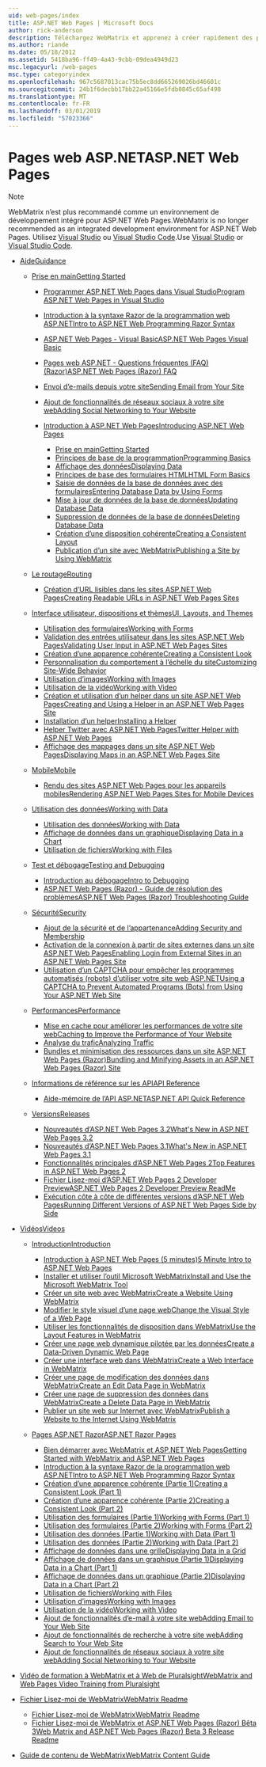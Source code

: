 ```yaml
---
uid: web-pages/index
title: ASP.NET Web Pages | Microsoft Docs
author: rick-anderson
description: Téléchargez WebMatrix et apprenez à créer rapidement des pages web dans une solution légère pour combiner du code serveur avec HTML.
ms.author: riande
ms.date: 05/18/2012
ms.assetid: 5418ba96-ff49-4a43-9cbb-09dea4949d23
msc.legacyurl: /web-pages
msc.type: categoryindex
ms.openlocfilehash: 967c5687013cac75b5ec8dd665269026bd46601c
ms.sourcegitcommit: 24b1f6decbb17bb22a45166e5fdb0845c65af498
ms.translationtype: MT
ms.contentlocale: fr-FR
ms.lasthandoff: 03/01/2019
ms.locfileid: "57023366"
---
```

<a name="aspnet-web-pages"></a><span data-ttu-id="10ce3-103">Pages web ASP.NET</span><span class="sxs-lookup"><span data-stu-id="10ce3-103">ASP.NET Web Pages</span></span>
====================

> [!NOTE] 
> <span data-ttu-id="10ce3-104">WebMatrix n’est plus recommandé comme un environnement de développement intégré pour ASP.NET Web Pages.</span><span class="sxs-lookup"><span data-stu-id="10ce3-104">WebMatrix is no longer recommended as an integrated development environment for ASP.NET Web Pages.</span></span> <span data-ttu-id="10ce3-105">Utilisez [Visual Studio](xref:aspnet/web-pages/overview/getting-started/program-asp-net-web-pages-in-visual-studio) ou [Visual Studio Code](https://code.visualstudio.com/).</span><span class="sxs-lookup"><span data-stu-id="10ce3-105">Use [Visual Studio](xref:aspnet/web-pages/overview/getting-started/program-asp-net-web-pages-in-visual-studio) or [Visual Studio Code](https://code.visualstudio.com/).</span></span>

- [<span data-ttu-id="10ce3-106">Aide</span><span class="sxs-lookup"><span data-stu-id="10ce3-106">Guidance</span></span>](overview/index.md)

    - [<span data-ttu-id="10ce3-107">Prise en main</span><span class="sxs-lookup"><span data-stu-id="10ce3-107">Getting Started</span></span>](overview/getting-started/index.md)

        - [<span data-ttu-id="10ce3-108">Programmer ASP.NET Web Pages dans Visual Studio</span><span class="sxs-lookup"><span data-stu-id="10ce3-108">Program ASP.NET Web Pages in Visual Studio</span></span>](overview/getting-started/program-asp-net-web-pages-in-visual-studio.md)
        - [<span data-ttu-id="10ce3-109">Introduction à la syntaxe Razor de la programmation web ASP.NET</span><span class="sxs-lookup"><span data-stu-id="10ce3-109">Intro to ASP.NET Web Programming Razor Syntax</span></span>](overview/getting-started/introducing-razor-syntax-c.md)
        - [<span data-ttu-id="10ce3-110">ASP.NET Web Pages - Visual Basic</span><span class="sxs-lookup"><span data-stu-id="10ce3-110">ASP.NET Web Pages Visual Basic</span></span>](overview/getting-started/introducing-razor-syntax-vb.md)
        - [<span data-ttu-id="10ce3-111">Pages web ASP.NET - Questions fréquentes (FAQ) (Razor)</span><span class="sxs-lookup"><span data-stu-id="10ce3-111">ASP.NET Web Pages (Razor) FAQ</span></span>](overview/getting-started/aspnet-web-pages-razor-faq.md)
        - [<span data-ttu-id="10ce3-112">Envoi d’e-mails depuis votre site</span><span class="sxs-lookup"><span data-stu-id="10ce3-112">Sending Email from Your Site</span></span>](overview/getting-started/11-adding-email-to-your-web-site.md)
        - [<span data-ttu-id="10ce3-113">Ajout de fonctionnalités de réseaux sociaux à votre site web</span><span class="sxs-lookup"><span data-stu-id="10ce3-113">Adding Social Networking to Your Website</span></span>](overview/getting-started/13-adding-social-networking-to-your-web-site.md)
        - [<span data-ttu-id="10ce3-114">Introduction à ASP.NET Web Pages</span><span class="sxs-lookup"><span data-stu-id="10ce3-114">Introducing ASP.NET Web Pages</span></span>](overview/getting-started/introducing-aspnet-web-pages-2/index.md)

            - [<span data-ttu-id="10ce3-115">Prise en main</span><span class="sxs-lookup"><span data-stu-id="10ce3-115">Getting Started</span></span>](overview/getting-started/introducing-aspnet-web-pages-2/getting-started.md)
            - [<span data-ttu-id="10ce3-116">Principes de base de la programmation</span><span class="sxs-lookup"><span data-stu-id="10ce3-116">Programming Basics</span></span>](overview/getting-started/introducing-aspnet-web-pages-2/intro-to-web-pages-programming.md)
            - [<span data-ttu-id="10ce3-117">Affichage des données</span><span class="sxs-lookup"><span data-stu-id="10ce3-117">Displaying Data</span></span>](overview/getting-started/introducing-aspnet-web-pages-2/displaying-data.md)
            - [<span data-ttu-id="10ce3-118">Principes de base des formulaires HTML</span><span class="sxs-lookup"><span data-stu-id="10ce3-118">HTML Form Basics</span></span>](overview/getting-started/introducing-aspnet-web-pages-2/form-basics.md)
            - [<span data-ttu-id="10ce3-119">Saisie de données de la base de données avec des formulaires</span><span class="sxs-lookup"><span data-stu-id="10ce3-119">Entering Database Data by Using Forms</span></span>](overview/getting-started/introducing-aspnet-web-pages-2/entering-data.md)
            - [<span data-ttu-id="10ce3-120">Mise à jour de données de la base de données</span><span class="sxs-lookup"><span data-stu-id="10ce3-120">Updating Database Data</span></span>](overview/getting-started/introducing-aspnet-web-pages-2/updating-data.md)
            - [<span data-ttu-id="10ce3-121">Suppression de données de la base de données</span><span class="sxs-lookup"><span data-stu-id="10ce3-121">Deleting Database Data</span></span>](overview/getting-started/introducing-aspnet-web-pages-2/deleting-data.md)
            - [<span data-ttu-id="10ce3-122">Création d’une disposition cohérente</span><span class="sxs-lookup"><span data-stu-id="10ce3-122">Creating a Consistent Layout</span></span>](overview/getting-started/introducing-aspnet-web-pages-2/layouts.md)
            - [<span data-ttu-id="10ce3-123">Publication d’un site avec WebMatrix</span><span class="sxs-lookup"><span data-stu-id="10ce3-123">Publishing a Site by Using WebMatrix</span></span>](overview/getting-started/introducing-aspnet-web-pages-2/publishing.md)
    - [<span data-ttu-id="10ce3-124">Le routage</span><span class="sxs-lookup"><span data-stu-id="10ce3-124">Routing</span></span>](overview/routing/index.md)

        - [<span data-ttu-id="10ce3-125">Création d’URL lisibles dans les sites ASP.NET Web Pages</span><span class="sxs-lookup"><span data-stu-id="10ce3-125">Creating Readable URLs in ASP.NET Web Pages Sites</span></span>](overview/routing/creating-readable-urls-in-aspnet-web-pages-sites.md)
    - [<span data-ttu-id="10ce3-126">Interface utilisateur, dispositions et thèmes</span><span class="sxs-lookup"><span data-stu-id="10ce3-126">UI, Layouts, and Themes</span></span>](overview/ui-layouts-and-themes/index.md)

        - [<span data-ttu-id="10ce3-127">Utilisation des formulaires</span><span class="sxs-lookup"><span data-stu-id="10ce3-127">Working with Forms</span></span>](overview/ui-layouts-and-themes/4-working-with-forms.md)
        - [<span data-ttu-id="10ce3-128">Validation des entrées utilisateur dans les sites ASP.NET Web Pages</span><span class="sxs-lookup"><span data-stu-id="10ce3-128">Validating User Input in ASP.NET Web Pages Sites</span></span>](overview/ui-layouts-and-themes/validating-user-input-in-aspnet-web-pages-sites.md)
        - [<span data-ttu-id="10ce3-129">Création d’une apparence cohérente</span><span class="sxs-lookup"><span data-stu-id="10ce3-129">Creating a Consistent Look</span></span>](overview/ui-layouts-and-themes/3-creating-a-consistent-look.md)
        - [<span data-ttu-id="10ce3-130">Personnalisation du comportement à l’échelle du site</span><span class="sxs-lookup"><span data-stu-id="10ce3-130">Customizing Site-Wide Behavior</span></span>](overview/ui-layouts-and-themes/18-customizing-site-wide-behavior.md)
        - [<span data-ttu-id="10ce3-131">Utilisation d’images</span><span class="sxs-lookup"><span data-stu-id="10ce3-131">Working with Images</span></span>](overview/ui-layouts-and-themes/9-working-with-images.md)
        - [<span data-ttu-id="10ce3-132">Utilisation de la vidéo</span><span class="sxs-lookup"><span data-stu-id="10ce3-132">Working with Video</span></span>](overview/ui-layouts-and-themes/10-working-with-video.md)
        - [<span data-ttu-id="10ce3-133">Création et utilisation d’un helper dans un site ASP.NET Web Pages</span><span class="sxs-lookup"><span data-stu-id="10ce3-133">Creating and Using a Helper in an ASP.NET Web Pages Site</span></span>](overview/ui-layouts-and-themes/creating-and-using-a-helper-in-an-aspnet-web-pages-site.md)
        - [<span data-ttu-id="10ce3-134">Installation d’un helper</span><span class="sxs-lookup"><span data-stu-id="10ce3-134">Installing a Helper</span></span>](overview/ui-layouts-and-themes/installing-helpers.md)
        - [<span data-ttu-id="10ce3-135">Helper Twitter avec ASP.NET Web Pages</span><span class="sxs-lookup"><span data-stu-id="10ce3-135">Twitter Helper with ASP.NET Web Pages</span></span>](overview/ui-layouts-and-themes/twitter-helper.md)
        - [<span data-ttu-id="10ce3-136">Affichage des mappages dans un site ASP.NET Web Pages</span><span class="sxs-lookup"><span data-stu-id="10ce3-136">Displaying Maps in an ASP.NET Web Pages Site</span></span>](overview/ui-layouts-and-themes/displaying-maps-in-an-aspnet-web-pages-site.md)
    - [<span data-ttu-id="10ce3-137">Mobile</span><span class="sxs-lookup"><span data-stu-id="10ce3-137">Mobile</span></span>](overview/mobile/index.md)

        - [<span data-ttu-id="10ce3-138">Rendu des sites ASP.NET Web Pages pour les appareils mobiles</span><span class="sxs-lookup"><span data-stu-id="10ce3-138">Rendering ASP.NET Web Pages Sites for Mobile Devices</span></span>](overview/mobile/rendering-aspnet-web-pages-sites-for-mobile-devices.md)
    - [<span data-ttu-id="10ce3-139">Utilisation des données</span><span class="sxs-lookup"><span data-stu-id="10ce3-139">Working with Data</span></span>](overview/data/index.md)

        - [<span data-ttu-id="10ce3-140">Utilisation des données</span><span class="sxs-lookup"><span data-stu-id="10ce3-140">Working with Data</span></span>](overview/data/5-working-with-data.md)
        - [<span data-ttu-id="10ce3-141">Affichage de données dans un graphique</span><span class="sxs-lookup"><span data-stu-id="10ce3-141">Displaying Data in a Chart</span></span>](overview/data/7-displaying-data-in-a-chart.md)
        - [<span data-ttu-id="10ce3-142">Utilisation de fichiers</span><span class="sxs-lookup"><span data-stu-id="10ce3-142">Working with Files</span></span>](overview/data/working-with-files.md)
    - [<span data-ttu-id="10ce3-143">Test et débogage</span><span class="sxs-lookup"><span data-stu-id="10ce3-143">Testing and Debugging</span></span>](overview/testing-and-debugging/index.md)

        - [<span data-ttu-id="10ce3-144">Introduction au débogage</span><span class="sxs-lookup"><span data-stu-id="10ce3-144">Intro to Debugging</span></span>](overview/testing-and-debugging/introduction-to-debugging.md)
        - [<span data-ttu-id="10ce3-145">ASP.NET Web Pages (Razor) - Guide de résolution des problèmes</span><span class="sxs-lookup"><span data-stu-id="10ce3-145">ASP.NET Web Pages (Razor) Troubleshooting Guide</span></span>](overview/testing-and-debugging/aspnet-web-pages-razor-troubleshooting-guide.md)
    - [<span data-ttu-id="10ce3-146">Sécurité</span><span class="sxs-lookup"><span data-stu-id="10ce3-146">Security</span></span>](overview/security/index.md)

        - [<span data-ttu-id="10ce3-147">Ajout de la sécurité et de l’appartenance</span><span class="sxs-lookup"><span data-stu-id="10ce3-147">Adding Security and Membership</span></span>](overview/security/16-adding-security-and-membership.md)
        - [<span data-ttu-id="10ce3-148">Activation de la connexion à partir de sites externes dans un site ASP.NET Web Pages</span><span class="sxs-lookup"><span data-stu-id="10ce3-148">Enabling Login from External Sites in an ASP.NET Web Pages Site</span></span>](overview/security/enabling-login-from-external-sites-in-an-aspnet-web-pages-site.md)
        - [<span data-ttu-id="10ce3-149">Utilisation d’un CAPTCHA pour empêcher les programmes automatisés (robots) d’utiliser votre site web ASP.NET</span><span class="sxs-lookup"><span data-stu-id="10ce3-149">Using a CAPTCHA to Prevent Automated Programs (Bots) from Using Your ASP.NET Web Site</span></span>](overview/security/using-a-catpcha-to-prevent-automated-programs-bots-from-using-your-aspnet-web-site.md)
    - [<span data-ttu-id="10ce3-150">Performances</span><span class="sxs-lookup"><span data-stu-id="10ce3-150">Performance</span></span>](overview/performance-and-traffic/index.md)

        - [<span data-ttu-id="10ce3-151">Mise en cache pour améliorer les performances de votre site web</span><span class="sxs-lookup"><span data-stu-id="10ce3-151">Caching to Improve the Performance of Your Website</span></span>](overview/performance-and-traffic/15-caching-to-improve-the-performance-of-your-website.md)
        - [<span data-ttu-id="10ce3-152">Analyse du trafic</span><span class="sxs-lookup"><span data-stu-id="10ce3-152">Analyzing Traffic</span></span>](overview/performance-and-traffic/14-analyzing-traffic.md)
        - [<span data-ttu-id="10ce3-153">Bundles et minimisation des ressources dans un site ASP.NET Web Pages (Razor)</span><span class="sxs-lookup"><span data-stu-id="10ce3-153">Bundling and Minifying Assets in an ASP.NET Web Pages (Razor) Site</span></span>](overview/performance-and-traffic/bundling-and-minifying-assets-in-an-aspnet-web-pages-razor-site.md)
    - [<span data-ttu-id="10ce3-154">Informations de référence sur les API</span><span class="sxs-lookup"><span data-stu-id="10ce3-154">API Reference</span></span>](overview/api-reference/index.md)

        - [<span data-ttu-id="10ce3-155">Aide-mémoire de l’API ASP.NET</span><span class="sxs-lookup"><span data-stu-id="10ce3-155">ASP.NET API Quick Reference</span></span>](overview/api-reference/asp-net-web-pages-api-reference.md)
    - [<span data-ttu-id="10ce3-156">Versions</span><span class="sxs-lookup"><span data-stu-id="10ce3-156">Releases</span></span>](overview/releases/index.md)

        - [<span data-ttu-id="10ce3-157">Nouveautés d’ASP.NET Web Pages 3.2</span><span class="sxs-lookup"><span data-stu-id="10ce3-157">What's New in ASP.NET Web Pages 3.2</span></span>](overview/releases/whats-new-in-aspnet-web-pages-32.md)
        - [<span data-ttu-id="10ce3-158">Nouveautés d’ASP.NET Web Pages 3.1</span><span class="sxs-lookup"><span data-stu-id="10ce3-158">What's New in ASP.NET Web Pages 3.1</span></span>](overview/releases/whats-new-aspnet-web-pages-31.md)
        - [<span data-ttu-id="10ce3-159">Fonctionnalités principales d’ASP.NET Web Pages 2</span><span class="sxs-lookup"><span data-stu-id="10ce3-159">Top Features in ASP.NET Web Pages 2</span></span>](overview/releases/top-features-in-web-pages-2.md)
        - [<span data-ttu-id="10ce3-160">Fichier Lisez-moi d’ASP.NET Web Pages 2 Developer Preview</span><span class="sxs-lookup"><span data-stu-id="10ce3-160">ASP.NET Web Pages 2 Developer Preview ReadMe</span></span>](overview/releases/aspnet-web-pages-2-developer-preview-readme.md)
        - [<span data-ttu-id="10ce3-161">Exécution côte à côte de différentes versions d’ASP.NET Web Pages</span><span class="sxs-lookup"><span data-stu-id="10ce3-161">Running Different Versions of ASP.NET Web Pages Side by Side</span></span>](overview/releases/running-v1-and-v2-sites-side-by-side.md)
- [<span data-ttu-id="10ce3-162">Vidéos</span><span class="sxs-lookup"><span data-stu-id="10ce3-162">Videos</span></span>](videos/index.md)

    - [<span data-ttu-id="10ce3-163">Introduction</span><span class="sxs-lookup"><span data-stu-id="10ce3-163">Introduction</span></span>](videos/introduction/index.md)

        - [<span data-ttu-id="10ce3-164">Introduction à ASP.NET Web Pages (5 minutes)</span><span class="sxs-lookup"><span data-stu-id="10ce3-164">5 Minute Intro to ASP.NET Web Pages</span></span>](videos/introduction/5-minute-introduction-to-aspnet-web-pages.md)
        - [<span data-ttu-id="10ce3-165">Installer et utiliser l’outil Microsoft WebMatrix</span><span class="sxs-lookup"><span data-stu-id="10ce3-165">Install and Use the Microsoft WebMatrix Tool</span></span>](videos/introduction/install-and-use-the-microsoft-webmatrix-tool.md)
        - [<span data-ttu-id="10ce3-166">Créer un site web avec WebMatrix</span><span class="sxs-lookup"><span data-stu-id="10ce3-166">Create a Website Using WebMatrix</span></span>](videos/introduction/create-a-website-using-webmatrix.md)
        - [<span data-ttu-id="10ce3-167">Modifier le style visuel d’une page web</span><span class="sxs-lookup"><span data-stu-id="10ce3-167">Change the Visual Style of a Web Page</span></span>](videos/introduction/change-the-visual-style-of-a-web-page.md)
        - [<span data-ttu-id="10ce3-168">Utiliser les fonctionnalités de disposition dans WebMatrix</span><span class="sxs-lookup"><span data-stu-id="10ce3-168">Use the Layout Features in WebMatrix</span></span>](videos/introduction/use-the-layout-features-in-webmatrix.md)
        - [<span data-ttu-id="10ce3-169">Créer une page web dynamique pilotée par les données</span><span class="sxs-lookup"><span data-stu-id="10ce3-169">Create a Data-Driven Dynamic Web Page</span></span>](videos/introduction/create-a-data-driven-dynamic-web-page.md)
        - [<span data-ttu-id="10ce3-170">Créer une interface web dans WebMatrix</span><span class="sxs-lookup"><span data-stu-id="10ce3-170">Create a Web Interface in WebMatrix</span></span>](videos/introduction/create-a-web-interface-in-webmatrix.md)
        - [<span data-ttu-id="10ce3-171">Créer une page de modification des données dans WebMatrix</span><span class="sxs-lookup"><span data-stu-id="10ce3-171">Create an Edit Data Page in WebMatrix</span></span>](videos/introduction/create-an-edit-data-page-in-webmatrix.md)
        - [<span data-ttu-id="10ce3-172">Créer une page de suppression des données dans WebMatrix</span><span class="sxs-lookup"><span data-stu-id="10ce3-172">Create a Delete Data Page in WebMatrix</span></span>](videos/introduction/create-a-delete-data-page-in-webmatrix.md)
        - [<span data-ttu-id="10ce3-173">Publier un site web sur Internet avec WebMatrix</span><span class="sxs-lookup"><span data-stu-id="10ce3-173">Publish a Website to the Internet Using WebMatrix</span></span>](videos/introduction/publish-a-website-to-the-internet-using-webmatrix.md)
    - [<span data-ttu-id="10ce3-174">Pages ASP.NET Razor</span><span class="sxs-lookup"><span data-stu-id="10ce3-174">ASP.NET Razor Pages</span></span>](videos/aspnet-razor-pages/index.md)

        - [<span data-ttu-id="10ce3-175">Bien démarrer avec WebMatrix et ASP.NET Web Pages</span><span class="sxs-lookup"><span data-stu-id="10ce3-175">Getting Started with WebMatrix and ASP.NET Web Pages</span></span>](videos/aspnet-razor-pages/getting-started-with-webmatrix-and-aspnet-web-pages.md)
        - [<span data-ttu-id="10ce3-176">Introduction à la syntaxe Razor de la programmation web ASP.NET</span><span class="sxs-lookup"><span data-stu-id="10ce3-176">Intro to ASP.NET Web Programming Razor Syntax</span></span>](videos/aspnet-razor-pages/introduction-to-aspnet-web-programming-using-the-razor-syntax.md)
        - [<span data-ttu-id="10ce3-177">Création d’une apparence cohérente (Partie 1)</span><span class="sxs-lookup"><span data-stu-id="10ce3-177">Creating a Consistent Look (Part 1)</span></span>](videos/aspnet-razor-pages/creating-a-consistent-look-part-1.md)
        - [<span data-ttu-id="10ce3-178">Création d’une apparence cohérente (Partie 2)</span><span class="sxs-lookup"><span data-stu-id="10ce3-178">Creating a Consistent Look (Part 2)</span></span>](videos/aspnet-razor-pages/creating-a-consistent-look-part-2.md)
        - [<span data-ttu-id="10ce3-179">Utilisation des formulaires (Partie 1)</span><span class="sxs-lookup"><span data-stu-id="10ce3-179">Working with Forms (Part 1)</span></span>](videos/aspnet-razor-pages/working-with-forms-part-1.md)
        - [<span data-ttu-id="10ce3-180">Utilisation des formulaires (Partie 2)</span><span class="sxs-lookup"><span data-stu-id="10ce3-180">Working with Forms (Part 2)</span></span>](videos/aspnet-razor-pages/working-with-forms-part-2.md)
        - [<span data-ttu-id="10ce3-181">Utilisation des données (Partie 1)</span><span class="sxs-lookup"><span data-stu-id="10ce3-181">Working with Data (Part 1)</span></span>](videos/aspnet-razor-pages/working-with-data-part-1.md)
        - [<span data-ttu-id="10ce3-182">Utilisation des données (Partie 2)</span><span class="sxs-lookup"><span data-stu-id="10ce3-182">Working with Data (Part 2)</span></span>](videos/aspnet-razor-pages/working-with-data-part-2.md)
        - [<span data-ttu-id="10ce3-183">Affichage de données dans une grille</span><span class="sxs-lookup"><span data-stu-id="10ce3-183">Displaying Data in a Grid</span></span>](videos/aspnet-razor-pages/displaying-data-in-a-grid.md)
        - [<span data-ttu-id="10ce3-184">Affichage de données dans un graphique (Partie 1)</span><span class="sxs-lookup"><span data-stu-id="10ce3-184">Displaying Data in a Chart (Part 1)</span></span>](videos/aspnet-razor-pages/displaying-data-in-a-chart-part-1.md)
        - [<span data-ttu-id="10ce3-185">Affichage de données dans un graphique (Partie 2)</span><span class="sxs-lookup"><span data-stu-id="10ce3-185">Displaying Data in a Chart (Part 2)</span></span>](videos/aspnet-razor-pages/displaying-data-in-a-chart-part-2.md)
        - [<span data-ttu-id="10ce3-186">Utilisation de fichiers</span><span class="sxs-lookup"><span data-stu-id="10ce3-186">Working with Files</span></span>](videos/aspnet-razor-pages/working-with-files.md)
        - [<span data-ttu-id="10ce3-187">Utilisation d’images</span><span class="sxs-lookup"><span data-stu-id="10ce3-187">Working with Images</span></span>](videos/aspnet-razor-pages/working-with-images.md)
        - [<span data-ttu-id="10ce3-188">Utilisation de la vidéo</span><span class="sxs-lookup"><span data-stu-id="10ce3-188">Working with Video</span></span>](videos/aspnet-razor-pages/working-with-video.md)
        - [<span data-ttu-id="10ce3-189">Ajout de fonctionnalités d’e-mail à votre site web</span><span class="sxs-lookup"><span data-stu-id="10ce3-189">Adding Email to Your Web Site</span></span>](videos/aspnet-razor-pages/adding-email-to-your-web-site.md)
        - [<span data-ttu-id="10ce3-190">Ajout de fonctionnalités de recherche à votre site web</span><span class="sxs-lookup"><span data-stu-id="10ce3-190">Adding Search to Your Web Site</span></span>](videos/aspnet-razor-pages/adding-search-to-your-web-site.md)
        - [<span data-ttu-id="10ce3-191">Ajout de fonctionnalités de réseaux sociaux à votre site web</span><span class="sxs-lookup"><span data-stu-id="10ce3-191">Adding Social Networking to Your Website</span></span>](videos/aspnet-razor-pages/adding-social-networking-to-your-website.md)
- [<span data-ttu-id="10ce3-192">Vidéo de formation à WebMatrix et à Web de Pluralsight</span><span class="sxs-lookup"><span data-stu-id="10ce3-192">WebMatrix and Web Pages Video Training from Pluralsight</span></span>](pluralsight.md)
- [<span data-ttu-id="10ce3-193">Fichier Lisez-moi de WebMatrix</span><span class="sxs-lookup"><span data-stu-id="10ce3-193">WebMatrix Readme</span></span>](readme/index.md)

    - [<span data-ttu-id="10ce3-194">Fichier Lisez-moi de WebMatrix</span><span class="sxs-lookup"><span data-stu-id="10ce3-194">WebMatrix Readme</span></span>](readme/overview.md)
    - [<span data-ttu-id="10ce3-195">Fichier Lisez-moi de WebMatrix et ASP.NET Web Pages (Razor) Bêta 3</span><span class="sxs-lookup"><span data-stu-id="10ce3-195">Web Matrix and ASP.NET Web Pages (Razor) Beta 3 Release Readme</span></span>](readme/beta3.md)
- [<span data-ttu-id="10ce3-196">Guide de contenu de WebMatrix</span><span class="sxs-lookup"><span data-stu-id="10ce3-196">WebMatrix Content Guide</span></span>](content-guide.md)
